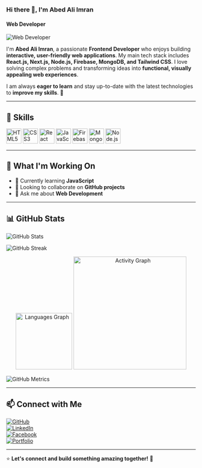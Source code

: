### Hi there 👋, I'm Abed Ali Imran  
#### Web Developer  

![Web Developer](https://media.licdn.com/dms/image/v2/D5616AQEi6ILVWrZG7Q/profile-displaybackgroundimage-shrink_350_1400/profile-displaybackgroundimage-shrink_350_1400/0/1738665100655?e=1744243200&v=beta&t=IFsYan72bCrV8AbiN1mAcbj1-LoUrokR385XSrVf8Lc)  

I'm **Abed Ali Imran**, a passionate **Frontend Developer** who enjoys building **interactive, user-friendly web applications**. My main tech stack includes **React.js, Next.js, Node.js, Firebase, MongoDB, and Tailwind CSS**. I love solving complex problems and transforming ideas into **functional, visually appealing web experiences**.  

I am always **eager to learn** and stay up-to-date with the latest technologies to **improve my skills**. 🚀  

---

## 🚀 Skills  

<div align="left">
  <img src="https://img.shields.io/badge/HTML5-E34F26?logo=html5&logoColor=white&style=for-the-badge" height="40" alt="HTML5" />
  <img src="https://img.shields.io/badge/CSS3-1572B6?logo=css3&logoColor=white&style=for-the-badge" height="40" alt="CSS3" />
  <img src="https://img.shields.io/badge/React-61DAFB?logo=react&logoColor=black&style=for-the-badge" height="40" alt="React" />
  <img src="https://img.shields.io/badge/JavaScript-F7DF1E?logo=javascript&logoColor=black&style=for-the-badge" height="40" alt="JavaScript" />
  <img src="https://img.shields.io/badge/Firebase-FFCA28?logo=firebase&logoColor=black&style=for-the-badge" height="40" alt="Firebase" />
  <img src="https://img.shields.io/badge/MongoDB-47A248?logo=mongodb&logoColor=white&style=for-the-badge" height="40" alt="MongoDB" />
  <img src="https://img.shields.io/badge/Node.js-339933?logo=nodedotjs&logoColor=white&style=for-the-badge" height="40" alt="Node.js" />
</div>  

---

## 🌱 What I'm Working On  

- 📖 Currently learning **JavaScript**  
- 🤝 Looking to collaborate on **GitHub projects**  
- 💬 Ask me about **Web Development**  

---

## 📊 GitHub Stats  

![GitHub Stats](https://github-readme-stats.vercel.app/api?username=RMABID&show_icons=true&theme=radical)  

 

![GitHub Streak](https://github-readme-streak-stats.herokuapp.com/?user=RMABID&theme=radical)


<div align="center">
  <img src="https://github-readme-stats.vercel.app/api/top-langs?username=RMABID&locale=en&layout=compact&card_width=320&langs_count=5&theme=dracula" height="150" alt="Languages Graph" />
  <img src="https://github-readme-activity-graph.vercel.app/graph?username=RMABID&radius=16&theme=react&area=true" height="300" alt="Activity Graph" />
</div> 

![GitHub Metrics](https://github.com/RMABID/github-metrics)

---

## 📫 Connect with Me  

[![GitHub](https://img.shields.io/badge/GitHub-000?logo=github&logoColor=white&style=for-the-badge)](https://github.com/RMABID)  
[![LinkedIn](https://img.shields.io/badge/LinkedIn-0077B5?logo=linkedin&logoColor=white&style=for-the-badge)](https://www.linkedin.com/in/rm-abed/)  
[![Facebook](https://img.shields.io/badge/Facebook-1877F2?logo=facebook&logoColor=white&style=for-the-badge)](https://www.facebook.com/r.m.imran.53983)  
[![Portfolio](https://img.shields.io/badge/Portfolio-24292F?logo=vercel&logoColor=white&style=for-the-badge)](https://rmabid.vercel.app)  

---

⭐ **Let's connect and build something amazing together!** 🚀  
